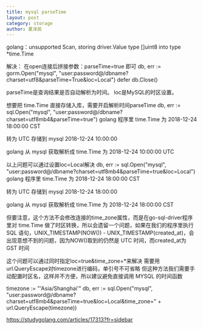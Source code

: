 ```yaml
---
title: mysql parseTime
layout: post
category: storage
author: 夏泽民
---
```

golang：unsupported Scan, storing driver.Value type []uint8 into type *time.Time

解决：
在open连接后拼接参数：parseTime=true 即可
db, err := gorm.Open("mysql", "user:password@/dbname?charset=utf8&parseTime=True&loc=Local")
  defer db.Close()
  
  parseTime是查询结果是否自动解析为时间。
loc是MySQL的时区设置。
<!-- more -->
想要把 time.Time 直接存储入库，需要开启解析时间parseTime
db, err := sql.Open("mysql", "user:password@/dbname?charset=utf8mb4&parseTime=true")
golang 程序里 time.Time 为 2018-12-24 18:00:00 CST

转为 UTC 存储到 mysql 2018-12-24 10:00:00

golang 从 mysql 获取解析成 time.Time 为 2018-12-24 10:00:00 UTC

以上问题可以通过设置loc=Local解决
db, err := sql.Open("mysql", "user:password@/dbname?charset=utf8mb4&parseTime=true&loc=Local")
golang 程序里 time.Time 为 2018-12-24 18:00:00 CST

转为 UTC 存储到 mysql 2018-12-24 18:00:00

golang 从 mysql 获取解析成 time.Time 为 2018-12-24 18:00:00 CST

但要注意，这个方法不会修改连接的time_zone属性，而是在go-sql-driver程序里对 time.Time 做了时区转换，所以会遗留一个问题，如果在我们的程序里执行 SQL 语句，UNIX_TIMESTAMP(NOW()) - UNIX_TIMESTAMP(created_at)，会出现意想不到的问题，因为NOW()取到的仍然是 UTC 时间，而created_at为 GST 时间

这个问题可以通过同时指定loc=true&time_zone=*来解决
需要用url.QueryEscape对timezone进行编码，单引号不可省略
但这种方法我们需要手动配置时区名，这样并不方便，所以建议避免直接调用 MYSQL 的时间函数

timezone := "'Asia/Shanghai'"
db, err := sql.Open("mysql", "user:password@/dbname?charset=utf8mb4&parseTime=true&loc=Local&time_zone=" + url.QueryEscape(timezone))

https://studygolang.com/articles/17313?fr=sidebar